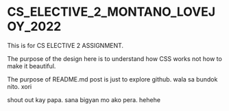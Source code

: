 # CS_ELECTIVE_2_MONTANO_LOVEJOY_2022

This is for CS ELECTIVE 2 ASSIGNMENT.

The purpose of the design here is to understand how CSS works not how to make it beautiful.

The purpose of README.md post is just to explore github. wala sa bundok nito. xori










































shout out kay papa. sana bigyan mo ako pera. hehehe
